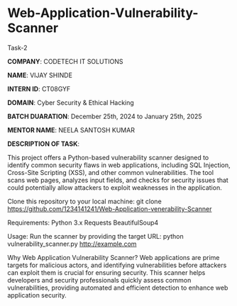 # Web-Application-Vulnerability-Scanner

Task-2

**COMPANY**: CODETECH IT SOLUTIONS

**NAME**: VIJAY SHINDE

**INTERN ID**: CT08GYF

**DOMAIN**: Cyber Security & Ethical Hacking

**BATCH DUARATION**: December 25th, 2024 to January 25th, 2025

**MENTOR NAME**: NEELA SANTOSH KUMAR

**DESCRIPTION OF TASK**:

This project offers a Python-based vulnerability scanner designed to identify common security flaws in web applications, including SQL Injection, Cross-Site Scripting (XSS), and other common vulnerabilities. The tool scans web pages, analyzes input fields, and checks for security issues that could potentially allow attackers to exploit weaknesses in the application.

Clone this repository to your local machine:
git clone https://github.com/1234141241/Web-Application-venerability-Scanner

Requirements:
Python 3.x
Requests
BeautifulSoup4

Usage:
Run the scanner by providing the target URL:
python vulnerability_scanner.py http://example.com

Why Web Application Vulnerability Scanner?
Web applications are prime targets for malicious actors, and identifying vulnerabilities before attackers can exploit them is crucial for ensuring security. This scanner helps developers and security professionals quickly assess common vulnerabilities, providing automated and efficient detection to enhance web application security.
